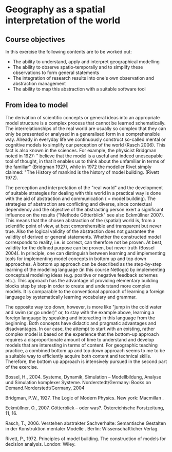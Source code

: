 # Geography as a spatial interpretation of the world

## Course objectives

In this exercise the following contents are to be worked out:
* The ability to understand, apply and interpret geographical modelling
* The ability to observe spatio-temporally and to simplify these observations to form general statements
* The integration of research results into one's own observation and abstraction management 
* The ability to map this abstraction with a suitable software tool


## From idea to model
The derivation of scientific concepts or general ideas into an appropriate model structure is a complex process that cannot be learned schematically. The interrelationships of the real world are usually so complex that they can only be presented or analysed in a generalised form in a comprehensible way. Already in everyday life we continuously construct so-called mental or cognitive models to simplify our perception of the world (Rasch 2006). This fact is also known in the sciences. For example, the physicist Bridgman noted in 1927: " believe that the model is a useful and indeed unescapable tool of thought, in that it enables us to think about the unfamiliar in terms of the familiar" (Bridgman 1927), while in 1972 the modeller Rivet simply claimed: "The History of mankind is the history of model building. (Rivett 1972).

The perception and interpretation of the "real world" and the development of suitable strategies for dealing with this world in a practical way is done with the aid of abstraction and communication ( = model building). The strategies of abstraction are conflicting and diverse, since contextual dependency and the objective of the abstracting person exert a significant influence on the results ("Methode Götterblick" see also Eckmüllner 2007). This means that the chosen abstraction of the (spatial) world is, from a scientific point of view, at best comprehensible and transparent but never true. Also the logical validity of the abstraction does not guarantee the validity of derived or general statements. Whether the constructed model corresponds to reality, i.e. is correct, can therefore not be proven. At best, validity for the defined purpose can be proven, but never truth (Bossel 2004).
In principle, one can distinguish between learning and implementing tools for implementing model concepts in bottom up and top down approaches. A bottom up approach can be described as the step-by-step learning of the modeling language (in this course Netlogo) by implementing conceptual modeling ideas (e.g. positive or negative feedback schemes etc.). This approach has the advantage of providing elementary building blocks step by step in order to create and understand more complex models. It is comparable to the conventional approach of learning a foreign language by systematically learning vocabulary and grammar.

The opposite way top down, however, is more like "jump in the cold water and swim (or go under)" or, to stay with the example above, learning a foreign language by speaking and interacting in this language from the beginning.
Both concepts have didactic and pragmatic advantages and disadvantages. In our case, the attempt to start with an existing, rather complex model is based on the experience that the bottom-up approach requires a disproportionate amount of time to understand and develop models that are interesting in terms of content.
For geographic teaching practice, a combined bottom up and top down approach seems to me to be a suitable way to efficiently acquire both content and technical skills. Therefore, the bottom up approach is intensively pursued in the second part of the exercise.


Bossel, H., 2004. Systeme, Dynamik, Simulation – Modellbildung, Analyse und Simulation komplexer Systeme. Norderstedt/Germany: Books on Demand.Norderstedt/Germany, 2004

Bridgman, P.W., 1927. The Logic of Modern Physics. New york: Macmillan . 

Eckmüllner, O., 2007. Götterblick – oder was?. Östereichische Forstzeitung, 11, 16. 

Rasch, T., 2006. Verstehen abstrakter Sachverhalte: Semantische Gestalten in der Konstruktion mentaler Modelle . Berlin: Wissenschaftlicher Verlag. 

Rivett, P., 1972. Principles of model building. The construction of models for decision analysis. London: Wiley. 
